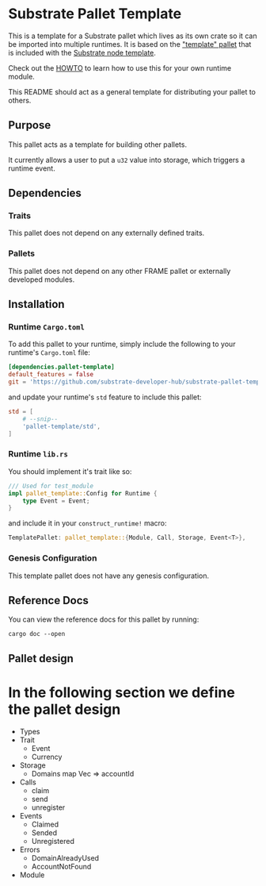 # Substrate Pallet Template

This is a template for a Substrate pallet which lives as its own crate so it can be imported into multiple runtimes. It is based on the ["template" pallet](https://github.com/paritytech/substrate/tree/master/bin/node-template/pallets/template) that is included with the [Substrate node template](https://github.com/paritytech/substrate/tree/master/bin/node-template).

Check out the [HOWTO](HOWTO.md) to learn how to use this for your own runtime module.

This README should act as a general template for distributing your pallet to others.

## Purpose

This pallet acts as a template for building other pallets.

It currently allows a user to put a `u32` value into storage, which triggers a runtime event.

## Dependencies

### Traits

This pallet does not depend on any externally defined traits.

### Pallets

This pallet does not depend on any other FRAME pallet or externally developed modules.

## Installation

### Runtime `Cargo.toml`

To add this pallet to your runtime, simply include the following to your runtime's `Cargo.toml` file:

```TOML
[dependencies.pallet-template]
default_features = false
git = 'https://github.com/substrate-developer-hub/substrate-pallet-template.git'
```

and update your runtime's `std` feature to include this pallet:

```TOML
std = [
    # --snip--
    'pallet-template/std',
]
```

### Runtime `lib.rs`

You should implement it's trait like so:

```rust
/// Used for test_module
impl pallet_template::Config for Runtime {
	type Event = Event;
}
```

and include it in your `construct_runtime!` macro:

```rust
TemplatePallet: pallet_template::{Module, Call, Storage, Event<T>},
```

### Genesis Configuration

This template pallet does not have any genesis configuration.

## Reference Docs

You can view the reference docs for this pallet by running:

```
cargo doc --open
```

## Pallet design

# In the following section we define the pallet design

- Types
- Trait
  - Event
  - Currency
- Storage
  - Domains map Vec<u8> => accountId
- Calls
  - claim
  - send
  - unregister
- Events
  - Claimed
  - Sended
  - Unregistered
- Errors
  - DomainAlreadyUsed
  - AccountNotFound
- Module
